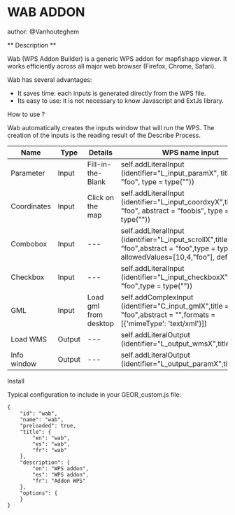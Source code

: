 WAB ADDON
================
author: @Vanhouteghem

** Description **

Wab (WPS Addon Builder) is a generic WPS addon for mapfishapp viewer. It works efficiently across all major web browser (Firefox, Chrome, Safari).

Wab has several advantages:
- It saves time: each inputs is generated directly from the WPS file.
- Its easy to use: it is not necessary to know Javascript and ExtJs library.

How to use ?

Wab automatically creates the inputs window that will run the WPS. The creation of the inputs is the reading result of the Describe Process.

| Name        | Type   | Details               | WPS name input                                                                                                                            |
|-------------|--------|-----------------------|-------------------------------------------------------------------------------------------------------------------------------------------|
| Parameter   | Input  | Fill-in-the-Blank     | self.addLiteralInput (identifier="L_input_paramX", title = "foo", type = type(""))                                                        |
| Coordinates | Input  | Click on the map      | self.addLiteralInput (identifier="L_input_coordxyX",title = "foo", abstract = "foobis", type = type(""))                                  |
| Combobox    | Input  | ---                   | self.addLiteralInput (identifier="L_input_scrollX",title = "foo",abstract = "foo",type = type(""), allowedValues=[10,4,"foo"], default=4) |
| Checkbox    | Input  | ---                   | self.addLiteralInput (identifier="L_input_checkboxX",title = "foo",type = type(""))                                                       |
| GML         | Input  | Load gml from desktop | self.addComplexInput (identifier="C_input_gmlX",title = "foo",abstract = "",formats = [{'mimeType': 'text/xml'}])                         |
| Load WMS    | Output | ---                   | self.addLiteralOutput (identifier="L_output_wmsX",title="")                                                                               |
| Info window | Output | ---                   | self.addLiteralOutput (identifier="L_output_paramX",title="foo")                                                                          |


Install 

Typical configuration to include in your GEOR_custom.js file:

    {
        "id": "wab",
        "name": "wab",
        "preloaded": true,
        "title": {
            "en": "wab",
            "es": "wab",
            "fr": "wab"
        },
        "description": {
            "en": "WPS addon",
            "es": "WPS addon",
            "fr": "Addon WPS"
        },
        "options": {
        }
    }
